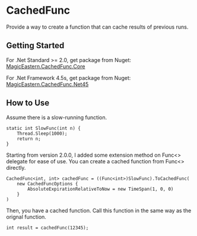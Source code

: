 # CachedFunc

Provide a way to create a function that can cache results of previous runs. 

## Getting Started

For .Net Standard >= 2.0, get package from Nuget: [MagicEastern.CachedFunc.Core](https://www.nuget.org/packages/MagicEastern.CachedFunc.Core/)

For .Net Framework 4.5s, get package from Nuget: [MagicEastern.CachedFunc.Net45](https://www.nuget.org/packages/MagicEastern.CachedFunc.Net45/)

## How to Use

Assume there is a slow-running function.

```
static int SlowFunc(int n) {
    Thread.Sleep(1000);
    return n;
}
```
Starting from version 2.0.0, I added some extension method on Func<> delegate for ease of use. You can create a cached function from Func<> directly.

```
CachedFunc<int, int> cachedFunc = ((Func<int>)SlowFunc).ToCachedFunc(
    new CachedFuncOptions { 
        AbsoluteExpirationRelativeToNow = new TimeSpan(1, 0, 0) 
    }
)
```

Then, you have a cached function. Call this function in the same way as the orignal function.

```
int result = cachedFunc(12345);
```
